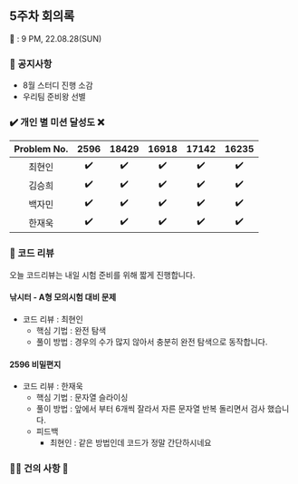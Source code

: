 ## 5주차 회의록 

:calendar: : 9 PM, 22.08.28(SUN)

### :loudspeaker: 공지사항
- 8월 스터디 진행 소감
- 우리팀 준비왕 선별

### :heavy_check_mark: 개인 별 미션 달성도 :x:
|Problem No.|2596|18429|16918|17142|16235|
|:-----------:|:-----:|:----:|:----:|:----:|:----:|
|최현인|:heavy_check_mark:|:heavy_check_mark:|:heavy_check_mark:|:heavy_check_mark:|:heavy_check_mark:|
|김승희|:heavy_check_mark:|:heavy_check_mark:|:heavy_check_mark:|:heavy_check_mark:|:heavy_check_mark:|
|백자민|:heavy_check_mark:|:heavy_check_mark:|:heavy_check_mark:|:heavy_check_mark:|:heavy_check_mark:|
|한재욱|:heavy_check_mark:|:heavy_check_mark:|:heavy_check_mark:|:heavy_check_mark:|:heavy_check_mark:|

### :bookmark_tabs: 코드 리뷰

오늘 코드리뷰는 내일 시험 준비를 위해 짧게 진행합니다.

#### 낚시터 - A형 모의시험 대비 문제

- 코드 리뷰 : 최현인
  - 핵심 기법 : 완전 탐색
  - 풀이 방법 : 경우의 수가 많지 않아서 충분히 완전 탐색으로 동작합니다.
 
 #### 2596 비밀편지

- 코드 리뷰 : 한재욱
  - 핵심 기법 : 문자열 슬라이싱
  - 풀이 방법 : 앞에서 부터 6개씩 잘라서 자른 문자열 반복 돌리면서 검사 했습니다.
  - 피드백
    - 최현인 : 같은 방법인데 코드가 정말 간단하시네요


### :raising_hand_man: 건의 사항 :raising_hand:

